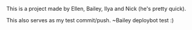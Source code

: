 This is a project made by Ellen, Bailey, Ilya and Nick (he's pretty quick).

This also serves as my test commit/push. ~Bailey
deploybot test :)
